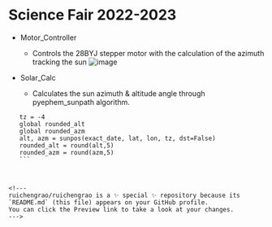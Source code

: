 # Science Fair 2022-2023 

- Motor_Controller
  - Controls the 28BYJ stepper motor with the calculation of the azimuth tracking the sun
![image](https://user-images.githubusercontent.com/106492499/204848557-120931b1-311b-4acc-b315-2dad01d8c0c3.png)


- Solar_Calc
  - Calculates the sun azimuth & altitude angle through pyephem_sunpath algorithm. 
 ```  #getting azimuth
    tz = -4
    global rounded_alt
    global rounded_azm
    alt, azm = sunpos(exact_date, lat, lon, tz, dst=False)
    rounded_alt = round(alt,5)
    rounded_azm = round(azm,5)
    ```
  


<!---
ruichengrao/ruichengrao is a ✨ special ✨ repository because its `README.md` (this file) appears on your GitHub profile.
You can click the Preview link to take a look at your changes.
--->
